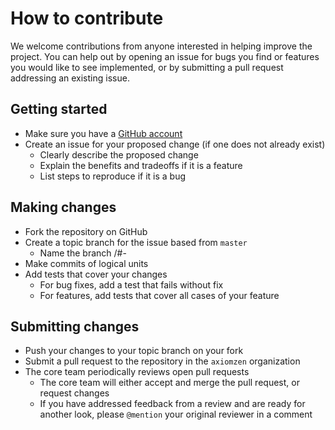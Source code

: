 # How to contribute
We welcome contributions from anyone interested in helping improve the project. You can help out by opening an issue for bugs you find or features you would like to see implemented, or by submitting a pull request addressing an existing issue.

## Getting started
* Make sure you have a [GitHub account](https://github.com/signup/free)
* Create an issue for your proposed change (if one does not already exist)
  * Clearly describe the proposed change
  * Explain the benefits and tradeoffs if it is a feature
  * List steps to reproduce if it is a bug

## Making changes
* Fork the repository on GitHub
* Create a topic branch for the issue based from `master`
  * Name the branch <name>/#<issue number>-<description>
* Make commits of logical units
* Add tests that cover your changes
  * For bug fixes, add a test that fails without fix
  * For features, add tests that cover all cases of your feature

## Submitting changes
* Push your changes to your topic branch on your fork
* Submit a pull request to the repository in the `axiomzen` organization
* The core team periodically reviews open pull requests
  * The core team will either accept and merge the pull request, or request changes
  * If you have addressed feedback from a review and are ready for another look, please `@mention` your original reviewer in a comment
